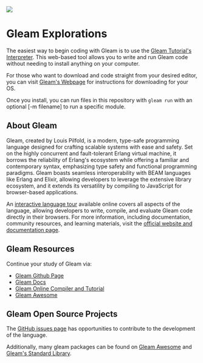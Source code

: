 <img src="https://raw.githubusercontent.com/rtoal/polyglot/master/docs/resources/gleam-logo-64.png">

# Gleam Explorations

The easiest way to begin coding with Gleam is to use the [Gleam Tutorial's Interpreter](https://tour.gleam.run/). This web-based tool allows you to write and run Gleam code without needing to install anything on your computer.

For those who want to download and code straight from your desired editor, you can visit [Gleam's Webpage](https://gleam.run/getting-started/installing/#installing-gleam) for instructions for downloading for your OS.

Once you install, you can run files in this repository with `gleam run` with an optional [-m filename] to run a specific module.

## About Gleam

⁤Gleam, created by Louis Pilfold, is a modern, type-safe programming language designed for crafting scalable systems with ease and safety. ⁤⁤Set on the highly concurrent and fault-tolerant Erlang virtual machine, it borrows the reliability of Erlang's ecosystem while offering a familiar and contemporary syntax, emphasizing type safety and functional programming paradigms. ⁤⁤Gleam boasts seamless interoperability with BEAM languages like Erlang and Elixir, allowing developers to leverage the extensive library ecosystem, and it extends its versatility by compiling to JavaScript for browser-based applications.

⁤An [interactive language tour](https://tour.gleam.run/) available online covers all aspects of the language, allowing developers to write, compile, and evaluate Gleam code directly in their browsers. ⁤⁤For more information, including documentation, community resources, and learning materials, visit the [official website and documentation page](https://gleam.run/).

## Gleam Resources

Continue your study of Gleam via:

- [Gleam Github Page](https://github.com/gleam-lang/gleam)
- [Gleam Docs](https://gleam.run/documentation/)
- [Gleam Online Compiler and Tutorial](https://tour.gleam.run/)
- [Gleam Awesome](https://github.com/gleam-lang/awesome-gleam)

## Gleam Open Source Projects

The [GitHub issues page](https://github.com/gleam-lang/gleam/issues) has opportunities to contribute to the development of the language.

Additionally, many gleam packages can be found on [Gleam Awesome](https://github.com/gleam-lang/awesome-gleam) and [Gleam's Standard Library](https://github.com/gleam-lang/stdlib).

